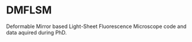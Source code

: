 # DMFLSM
Deformable Mirror based Light-Sheet Fluorescence Microscope code and data aquired during PhD.
